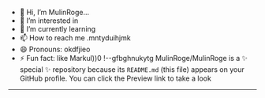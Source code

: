 - 👋 Hi, I’m MulinRoge...
- 👀 I’m interested in 
- 🌱 I’m currently learning
- 📫 How to reach me .mntyduihjmk
- 😄 Pronouns: okdfjieo
- ⚡ Fun fact: like Markul))0
!--gfbghnukytg
MulinRoge/MulinRoge is a ✨ special ✨ repository because its `README.md` (this file) appears on your GitHub profile.
You can click the Preview link to take a look 
---
